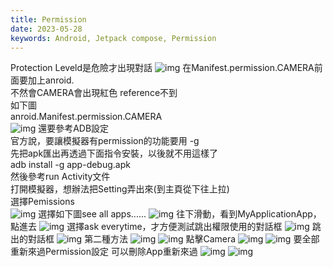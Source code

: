 ```yaml
---
title: Permission
date: 2023-05-28
keywords: Android, Jetpack compose, Permission
---
```

Protection Leveld是危險才出現對話
![img]({{site.imgurl}}/compose/permission1.png)
在Manifest.permission.CAMERA前面要加上anroid.  
不然會CAMERA會出現紅色 reference不到  
如下圖  
anroid.Manifest.permission.CAMERA  
![img]({{site.imgurl}}/compose/permission2.png)
還要參考ADB設定  
官方說，要讓模擬器有permission的功能要用 -g  
先把apk匯出再透過下面指令安裝，以後就不用這樣了  
adb install -g app-debug.apk  
然後參考run Activity文件  
打開模擬器，想辦法把Setting弄出來(到主頁從下往上拉)  
選擇Pemissions  
![img]({{site.imgurl}}/compose/permission3.png)
選擇如下圖see all apps......
![img]({{site.imgurl}}/compose/permission4.png)
往下滑動，看到MyApplicationApp，點進去
![img]({{site.imgurl}}/compose/permission5.png)
選擇ask everytime，才方便測試跳出權限使用的對話框
![img]({{site.imgurl}}/compose/permission6.png)
跳出的對話框
![img]({{site.imgurl}}/compose/permission7.png)
第二種方法
![img]({{site.imgurl}}/compose/permission8.png)
![img]({{site.imgurl}}/compose/permission9.png)
點擊Camera
![img]({{site.imgurl}}/compose/permission10.png)
![img]({{site.imgurl}}/compose/permission11.png)
要全部重新來過Permission設定
可以刪除App重新來過
![img]({{site.imgurl}}/compose/permission12.png)
![img]({{site.imgurl}}/compose/permission13.png)